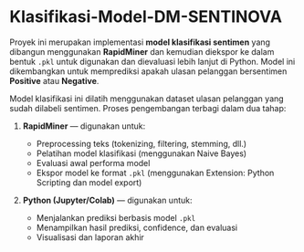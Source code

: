 # Klasifikasi-Model-DM-SENTINOVA

Proyek ini merupakan implementasi **model klasifikasi sentimen** yang dibangun menggunakan **RapidMiner** dan kemudian diekspor ke dalam bentuk `.pkl` untuk digunakan dan dievaluasi lebih lanjut di Python. Model ini dikembangkan untuk memprediksi apakah ulasan pelanggan bersentimen **Positive** atau **Negative**.

Model klasifikasi ini dilatih menggunakan dataset ulasan pelanggan yang sudah dilabeli sentimen. Proses pengembangan terbagi dalam dua tahap:

1. **RapidMiner** — digunakan untuk:
   - Preprocessing teks (tokenizing, filtering, stemming, dll.)
   - Pelatihan model klasifikasi (menggunakan Naive Bayes)
   - Evaluasi awal performa model
   - Ekspor model ke format `.pkl` (menggunakan Extension: Python Scripting dan model export)

2. **Python (Jupyter/Colab)** — digunakan untuk:
   - Menjalankan prediksi berbasis model `.pkl`
   - Menampilkan hasil prediksi, confidence, dan evaluasi
   - Visualisasi dan laporan akhir
